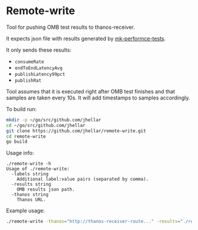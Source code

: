 # Remote-write

Tool for pushing OMB test results to thanos-receiver.

It expects json file with results generated by [mk-performce-tests](https://gitlab.cee.redhat.com/mk-bin-packing/mk-performance-tests).

It only sends these results:

- `consumeRate`
- `endToEndLatencyAvg`
- `publishLatency99pct`
- `publishRat`

Tool assumes that it is executed right after OMB test finishes and that samples are taken every 10s. It will add timestamps to samples accordingly.

To build run:

```bash
mkdir -p ~/go/src/github.com/jhellar
cd ~/go/src/github.com/jhellar
git clone https://github.com/jhellar/remote-write.git
cd remote-write
go build
```

Usage info:

```text
./remote-write -h
Usage of ./remote-write:
  -labels string
    Additional label:value pairs (separated by comma).
  -results string
    OMB results json path.
  -thanos string
    Thanos URL.
```

Example usage:

```bash
./remote-write -thanos="http://thanos-receiver-route..." -results="./result.json" -labels="cluster:clusterA"
```
